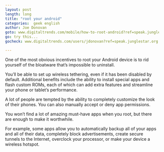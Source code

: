```yaml
---
layout: post
length: long
title: "root your android"
categories:  geek english
author: Joe Donovan
goto: www.digitaltrends.com/mobile/how-to-root-android?ref=speak.junglestar.org
go: try this...
gocheck: www.digitaltrends.com/users/jdonovan?ref=speak.junglestar.org

---
```

One of the most obvious incentives to root your Android device is to rid yourself of the bloatware that’s impossible to uninstall. <!-- more -->

You’ll be able to set up wireless tethering, even if it has been disabled by default. Additional benefits include the ability to install special apps and flash custom ROMs, each of which can add extra features and streamline your phone or tablet’s performance.

A lot of people are tempted by the ability to completely customize the look of their phones. You can also manually accept or deny app permissions.

You won’t find a lot of amazing must-have apps when you root, but there are enough to make it worthwhile.

For example, some apps allow you to automatically backup all of your apps and all of their data, completely block advertisements, create secure tunnels to the Internet, overclock your processor, or make your device a wireless hotspot.
